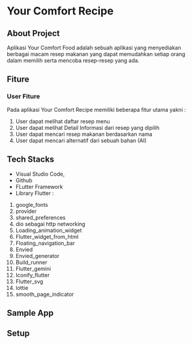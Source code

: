 # Your Comfort Recipe 

## About Project 
Aplikasi Your Comfort Food adalah sebuah aplikasi yang menyediakan berbagai macam resep makanan yang dapat memudahkan setiap orang dalam memilih serta mencoba resep-resep yang ada. 

## Fiture
### User Fiture
Pada aplikasi Your Comfort Recipe memiliki beberapa fitur utama yakni :
1.	User dapat melihat daftar resep menu 
2.	User dapat melihat Detail Informasi dari resep yang dipilih
3.	User dapat mencari resep makanan berdasarkan nama
4.	User dapat mencari alternatif dari sebuah bahan (AI)

## Tech Stacks
- Visual Studio Code,
- Github
- FLutter Framework
- Library Flutter :
1. google_fonts
2. provider 
3. shared_preferences
4. dio sebagai http networking
5. Loading_animation_widget
6. Flutter_widget_from_html
7. Floating_navigation_bar
8. Envied
9. Envied_generator
10. Build_runner
11. Flutter_gemini
12. Iconify_flutter
13. Flutter_svg
14. lottie
15. smooth_page_indicator

## Sample App

## Setup






 
 

